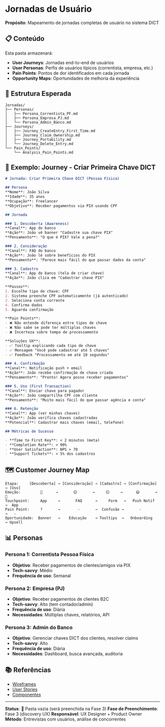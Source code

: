 # Jornadas de Usuário

**Propósito**: Mapeamento de jornadas completas de usuário no sistema DICT

## 📋 Conteúdo

Esta pasta armazenará:

- **User Journeys**: Jornadas end-to-end de usuários
- **User Personas**: Perfis de usuários típicos (correntista, empresa, etc.)
- **Pain Points**: Pontos de dor identificados em cada jornada
- **Opportunity Maps**: Oportunidades de melhoria da experiência

## 📁 Estrutura Esperada

```
Jornadas/
├── Personas/
│   ├── Persona_Correntista_PF.md
│   ├── Persona_Empresa_PJ.md
│   └── Persona_Admin_Banco.md
├── Journeys/
│   ├── Journey_CreateEntry_First_Time.md
│   ├── Journey_Claim_Ownership.md
│   ├── Journey_Portability.md
│   └── Journey_Delete_Entry.md
└── Pain_Points/
    └── Analysis_Pain_Points.md
```

## 🎯 Exemplo: Journey - Criar Primeira Chave DICT

```markdown
# Jornada: Criar Primeira Chave DICT (Pessoa Física)

## Persona
**Nome**: João Silva
**Idade**: 35 anos
**Ocupação**: Freelancer
**Objetivo**: Receber pagamentos via PIX usando CPF

## Jornada

### 1. Descoberta (Awareness)
**Canal**: App do banco
**Ação**: João vê banner "Cadastre sua chave PIX"
**Pensamento**: "O que é PIX? Vale a pena?"

### 2. Consideração
**Canal**: FAQ do banco
**Ação**: João lê sobre benefícios do PIX
**Pensamento**: "Parece mais fácil do que passar dados da conta"

### 3. Cadastro
**Canal**: App do banco (tela de criar chave)
**Ação**: João clica em "Cadastrar chave PIX"

**Passos**:
1. Escolhe tipo de chave: CPF
2. Sistema preenche CPF automaticamente (já autenticado)
3. Seleciona conta corrente
4. Confirma dados
5. Aguarda confirmação

**Pain Points**:
- ❌ Não entende diferença entre tipos de chave
- ❌ Não sabe se pode ter múltiplas chaves
- ❌ Incerteza sobre tempo de processamento

**Soluções UX**:
- ✅ Tooltip explicando cada tipo de chave
- ✅ Mensagem "Você pode cadastrar até 5 chaves"
- ✅ Feedback "Processamento em até 10 segundos"

### 4. Confirmação
**Canal**: Notificação push + email
**Ação**: João recebe confirmação de chave criada
**Pensamento**: "Pronto! Agora posso receber pagamentos"

### 5. Uso (First Transaction)
**Canal**: Enviar chave para pagador
**Ação**: João compartilha CPF com cliente
**Pensamento**: "Muito mais fácil do que passar agência e conta"

### 6. Retenção
**Canal**: App (ver minhas chaves)
**Ação**: João verifica chaves cadastradas
**Potencial**: Cadastrar mais chaves (email, telefone)

## Métricas de Sucesso

- **Time to First Key**: < 2 minutos (meta)
- **Completion Rate**: > 90%
- **User Satisfaction**: NPS > 70
- **Support Tickets**: < 5% dos cadastros
```

## 🗺️ Customer Journey Map

```
Etapa:     [Descoberta] → [Consideração] → [Cadastro] → [Confirmação] → [Uso]
Emoção:         🤔      →       😊       →     😐     →      😃       →  🎉
Touchpoint:     App     →       FAQ      →     Form   →   Push Notif  →  App
Pain Point:     ?       →        -       →  Confusão →       -        →   -
Oportunidade:  Banner   →    Educação    → Tooltips  →   Onboarding   → Upsell
```

## 📊 Personas

### Persona 1: Correntista Pessoa Física
- **Objetivo**: Receber pagamentos de clientes/amigos via PIX
- **Tech-savvy**: Médio
- **Frequência de uso**: Semanal

### Persona 2: Empresa (PJ)
- **Objetivo**: Receber pagamentos de clientes B2C
- **Tech-savvy**: Alto (tem contador/admin)
- **Frequência de uso**: Diária
- **Necessidades**: Múltiplas chaves, relatórios, API

### Persona 3: Admin do Banco
- **Objetivo**: Gerenciar chaves DICT dos clientes, resolver claims
- **Tech-savvy**: Alto
- **Frequência de uso**: Diária
- **Necessidades**: Dashboard, busca avançada, auditoria

## 📚 Referências

- [Wireframes](../Wireframes/)
- [User Stories](../../01_Requisitos/UserStories/)
- [Componentes](../Componentes/)

---

**Status**: 🔴 Pasta vazia (será preenchida na Fase 3)
**Fase de Preenchimento**: Fase 3 (discovery UX)
**Responsável**: UX Designer + Product Owner
**Método**: Entrevistas com usuários, análise de concorrentes
